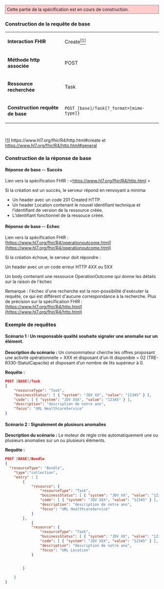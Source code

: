 <!-- ## Signalement d’anomalie -->

<p style="background-color: #ffcccc; border:1px solid grey; padding: 5px; max-width: 790px;">
Cette partie de la spécification est en cours de construction.
</p>

### Construction de la requête de base

<table>
<tbody>
<tr>
<td width="226">
<p><strong>Interaction FHIR</strong></p>
</td>
<td width="453">
<p>Create<a href="#_ftn1" name="_ftnref1"><sup>[1]</sup></a></p>
</td>
</tr>
<tr>
<td width="226">
<p><strong>M&eacute;thode http associ&eacute;e</strong></p>
</td>
<td width="453">
<p>POST</p>
</td>
</tr>
<tr>
<td width="226">
<p><strong>Ressource recherch&eacute;e</strong></p>
</td>
<td width="453">
<p>Task</p>
</td>
</tr>
<tr>
<td width="226">
<p><strong>Construction requ&ecirc;te de base</strong></p>
</td>
<td width="453">
<p><code>POST [base]/Task{?_format=[mime-type]}</code></p>
</td>
</tr>
</tbody>
</table>
<p>&nbsp;</p>
<p><a href="#_ftnref1" name="_ftn1">[1]</a> https://www.hl7.org/fhir/R4/http.html#create et <a href="https://www.hl7.org/fhir/R4/http.html#general">https://www.hl7.org/fhir/R4/http.html#general</a></p>

### Construction de la réponse de base

#### Réponse de base -- Succès

Lien vers la spécification FHIR : <https://www.hl7.org/fhir/R4/http.html >

Si la création est un succès, le serveur répond en renvoyant a minima:
-	Un header avec un code 201 Created HTTP.
-	Un header Location contenant le nouvel identifiant technique et l’identifiant de version de la ressource créée.
-	L’identifiant fonctionnel de la ressouce créée.


#### Réponse de base -- Echec

Lien vers la spécification FHIR :
[https://www.hl7.org/fhir/R4/operationoutcome.html](https://www.hl7.org/fhir/R4/operationoutcome.html)

Si la création échoue, le serveur doit répondre :

Un header avec un un code erreur HTTP 4XX ou 5XX

Un body contenant une ressource OperationOutcome qui donne les
détails sur la raison de l'échec

Remarque : l'échec d'une recherche est la non-possibilité d'exécuter la
requête, ce qui est différent d'aucune correspondance à la recherche.
Plus de précision sur la spécification FHIR :
[https://www.hl7.org/fhir/R4/http.html](https://www.hl7.org/fhir/R4/http.html)

### Exemple de requêtes

#### Scénario 1 : Un responsable qualité souhaite signaler une anomalie sur un élément.

**Description du scénario :** Un consommateur cherche les offres proposant une activité opérationnelle = XXX et disposant d\'un lit disponible = 02 (TRE-R330-StatutCapacite) et disposant d’un nombre de lits supérieur à 0.

**Requête :**

```json
POST [BASE]/Task
{	
	"resourceType": "Task",
	"businessStatus": [ { "system": "JDV XX", "value": "12345" } ],
	"code": [ { "system": "JDV XXX", "value": "12345" } ],
	"description": "description de notre ano",
	"focus": "URL HealthcareService"
}
```

#### Scénario 2 : Signalement de plusieurs anomalies

**Description du scénario :** Le moteur de règle crée automatiquement une ou plusieurs anomalies sur un ou plusieurs éléments.

**Requête :**

```json
POST [BASE]/Bundle
{
  "resourceType": "Bundle",
	"type":"collection",
	"entry" : [
		{	
			"resource": {
				"resourceType": "Task",
				"businessStatus": [ { "system": "JDV XX", "value": "12345" } ],
				"code": [ { "system": "JDV XXX", "value": "12345" } ],
				"description": "description de notre ano",
				"focus": "URL HealthcareService"
			}
		},
			{
			"resource": {
				"resourceType": "Task",
				"businessStatus": [ { "system": "JDV XX", "value": "12345" } ],
				"code": [ { "system": "JDV XXX", "value": "12345" } ],
				"description": "description de notre ano",
				"focus": "URL Location"
			}
	
	
		}
				
	]
}
```